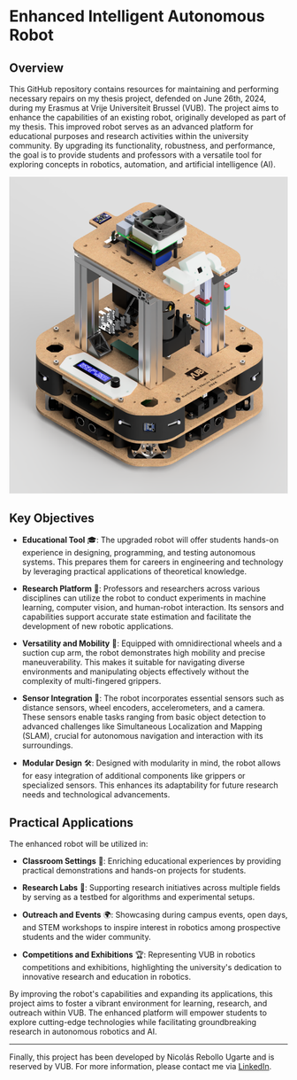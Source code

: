 # Enhanced Intelligent Autonomous Robot

## Overview
This GitHub repository contains resources for maintaining and performing necessary repairs on my thesis project, defended on June 26th, 2024, during my Erasmus at Vrije Universiteit Brussel (VUB). The project aims to enhance the capabilities of an existing robot, originally developed as part of my thesis. This improved robot serves as an advanced platform for educational purposes and research activities within the university community. By upgrading its functionality, robustness, and performance, the goal is to provide students and professors with a versatile tool for exploring concepts in robotics, automation, and artificial intelligence (AI).

![Robot's Design Render](https://github.com/Nicorebo-18/BachelorsThesis/blob/main/0.Resources/Robot_Render_Design2.png?raw=true)

## Key Objectives
- **Educational Tool** 🎓: The upgraded robot will offer students hands-on experience in designing, programming, and testing autonomous systems. This prepares them for careers in engineering and technology by leveraging practical applications of theoretical knowledge.
  
- **Research Platform** 🧠: Professors and researchers across various disciplines can utilize the robot to conduct experiments in machine learning, computer vision, and human-robot interaction. Its sensors and capabilities support accurate state estimation and facilitate the development of new robotic applications.

- **Versatility and Mobility** 🤖: Equipped with omnidirectional wheels and a suction cup arm, the robot demonstrates high mobility and precise maneuverability. This makes it suitable for navigating diverse environments and manipulating objects effectively without the complexity of multi-fingered grippers.

- **Sensor Integration** 📡: The robot incorporates essential sensors such as distance sensors, wheel encoders, accelerometers, and a camera. These sensors enable tasks ranging from basic object detection to advanced challenges like Simultaneous Localization and Mapping (SLAM), crucial for autonomous navigation and interaction with its surroundings.

- **Modular Design** 🛠️: Designed with modularity in mind, the robot allows for easy integration of additional components like grippers or specialized sensors. This enhances its adaptability for future research needs and technological advancements.

## Practical Applications
The enhanced robot will be utilized in:
- **Classroom Settings** 🏫: Enriching educational experiences by providing practical demonstrations and hands-on projects for students.
  
- **Research Labs** 🧪: Supporting research initiatives across multiple fields by serving as a testbed for algorithms and experimental setups.

- **Outreach and Events** 🌍: Showcasing during campus events, open days, and STEM workshops to inspire interest in robotics among prospective students and the wider community.

- **Competitions and Exhibitions** 🏆: Representing VUB in robotics competitions and exhibitions, highlighting the university's dedication to innovative research and education in robotics.

By improving the robot's capabilities and expanding its applications, this project aims to foster a vibrant environment for learning, research, and outreach within VUB. The enhanced platform will empower students to explore cutting-edge technologies while facilitating groundbreaking research in autonomous robotics and AI.

---

Finally, this project has been developed by Nicolás Rebollo Ugarte and is reserved by VUB. For more information, please contact me via [LinkedIn](https://www.linkedin.com/in/nicorebo18/).
